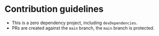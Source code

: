 # Contribution guidelines

* This is a zero dependency project, including `devDependencies`.
* PRs are created against the `main` branch, the `main` branch is protected.

